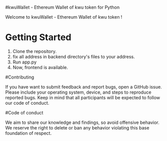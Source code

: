 #kwuWallet - Ethereum Wallet of kwu token for Python

Welcome to kwuWallet - Ethereum Wallet of kwu token !

# Getting Started

1. Clone the repository.
1. fix all address in backend directory's files to your address.
1. Run app.py
1. Now, frontend is available.


#Contributing

If you have want to submit feedback and report bugs, open a GitHub issue.
Please include your operating system, device, and steps to reproduce
reported bugs.
Keep in mind that all participants will be expected to follow our
code of conduct.

#Code of conduct

We aim to share our knowledge and findings, so avoid offensive behavior.
We reserve the right to delete or ban any behavior violating this base
foundation of respect.
